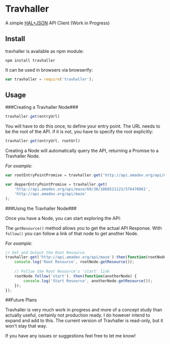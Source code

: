 # Travhaller
A simple [HAL+JSON](http://stateless.co/hal_specification.html) API Client (Work in Progress)

## Install

travhaller is available as npm module:

```
npm install travhaller
```

It can be used in browsers via browserify:

```javascript
var travhaller = require('travhaller');
```

## Usage

###Creating a Travhaller Node###


```javascript
travhaller.get(entryUrl)
```

You will have to do this once, to define your entry point. The URL needs to be the root of the API. if it is not, you have to specify the root explicitly:

```javascript
travhaller.get(entryUrl, rootUrl)
```

Creating a Node will automatically query the API, returning a Promise to a Travhaller Node.

*For example:*

```javascript
var rootEntryPointPromise = travhaller.get('http://api.amadev.org/api/maze');

var depperEntryPointPromise = travhaller.get(
	'http://api.amadev.org/api/maze/60/30/1868521123/576476861', 
    'http://api.amadev.org/api/maze'
);
```

###Using the Travhaller Node###

Once you have a Node, you can start exploring the API:

The `getResource()` method allows you to get the actual API Response. With `follow()` you can follow a link of that node to get another Node. 

*For example:*

```javascript
// Get and Output the Root Resource
travhaller.get('http://api.amadev.org/api/maze').then(function(rootNode) {
    console.log('Root Resource', rootNode.getResource());
    
    // Follow the Root Resource's 'start' link
    rootNode.follow('start'). then(function(anotherNode) {
        console.log('Start Resource', anotherNode.getResource());
    });
});
```

##Future Plans

Travhaller is very much work in progress and more of a concept study than actually useful, certainly not production ready. I do however intend to expand and add to this. The current version of Travhaller is read-only, but it won't stay that way. 

If you have any issues or suggestions feel free to let me know!